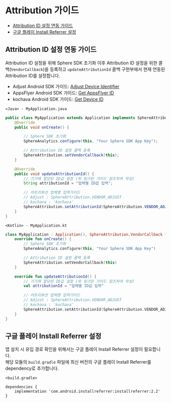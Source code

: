 # Attribution 가이드

* [Attribution ID 설정 연동 가이드](#Attribution-ID-설정-연동-가이드)
* [구글 플레이 Install Referrer 설정](#구글-플레이-Install-Referrer-설정)

## Attribution ID 설정 연동 가이드

Attribution ID 설정을 위해 Sphere SDK 초기화 이후 Attribution ID 설정을 위한 콜백(`VendorCallback`)을 등록하고 `updateAttributionId` 콜백 구현부에서 현재 연동된 Attribution ID를 설정합니다.

* Adjust Android SDK 가이드: [Adjust Device Identifier](https://github.com/adjust/android_sdk#adjust-device-identifier)
* AppsFlyer Android SDK 가이드: [Get AppsFlyer ID](https://support.appsflyer.com/hc/en-us/articles/207032126#additional-apis-get-appsflyer-id)
* kochava Android SDK 가이드: [Get Device ID](https://support.kochava.com/sdk-integration/android-sdk-integration/android-using-the-sdk/?scrollto=marker_11)

`<Java> - MyApplication.java`

```java
public class MyApplication extends Application implements SphereAttribution.VendorCallback {
    @Override
    public void onCreate() {

        // Sphere SDK 초기화
        SphereAnalytics.configure(this, "Your Sphere SDK App Key");

        // Attribution ID 설정 콜백 등록
        SphereAttribution.setVendorCallback(this);
    }

    @Override
    public void updateAttributionId() {
        // 기기에 할당된 ID값 설정 (위 링크된 가이드 참조하여 작성)
        String attributionId = "업체별 ID값 입력"; 

        // 어트리뷰션 업체명 입력가이드
        // Adjust : SphereAttribution.VENDOR_ADJUST
        // kochava : 'kochava'
        SphereAttribution.setAttributionId(SphereAttribution.VENDOR_ADJUST, attributionId);
    }
}
```

`<Kotlin> - MyApplication.kt`

```kt
class MyApplication : Application(), SphereAttribution.VendorCallback {
    override fun onCreate() {
        // Sphere SDK 초기화
        SphereAnalytics.configure(this, "Your Sphere SDK App Key")

        // Attribution ID 설정 콜백 등록
        SphereAttribution.setVendorCallback(this)
    }

    override fun updateAttributionId() {
        // 기기에 할당된 ID값 설정 (위 링크된 가이드 참조하여 작성)
        val attributionId = "업체별 ID값 입력" 

        // 어트리뷰션 업체명 입력가이드
        // Adjust : SphereAttribution.VENDOR_ADJUST
        // kochava : 'kochava'
        SphereAttribution.setAttributionId(SphereAttribution.VENDOR_ADJUST, attributionId)
    }
}
```

## 구글 플레이 Install Referrer 설정

앱 설치 시 유입 경로 확인을 위해서는 구글 플레이 Install Referrer 설정이 필요합니다.  
해당 모듈의 `build.gradle` 파일에 최신 버전의 구글 플레이 Install Referrer를 dependency로 추가합니다.

`<build.gradle>`

```script
dependencies {
    implementation 'com.android.installreferrer:installreferrer:2.2'
}
```
